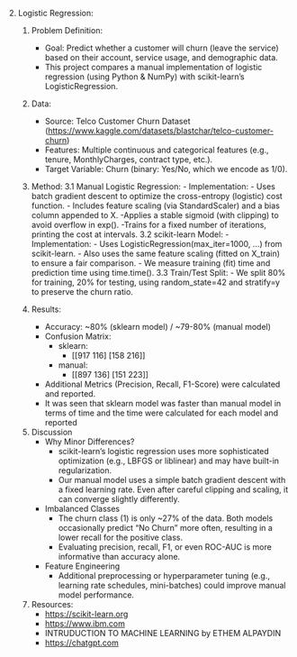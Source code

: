 2) Logistic Regression:
   1. Problem Definition:
      - Goal: Predict whether a customer will churn (leave the service) based on their account, service usage, and demographic data.
      - This project compares a manual implementation of logistic regression (using Python & NumPy) with scikit-learn’s LogisticRegression.
     
   2. Data:
      - Source: Telco Customer Churn Dataset (https://www.kaggle.com/datasets/blastchar/telco-customer-churn)
      - Features: Multiple continuous and categorical features (e.g., tenure, MonthlyCharges, contract type, etc.).
      - Target Variable: Churn (binary: Yes/No, which we encode as 1/0).
     
   3. Method:
       3.1 Manual Logistic Regression:
          - Implementation:
              - Uses batch gradient descent to optimize the cross-entropy (logistic) cost function.
              - Includes feature scaling (via StandardScaler) and a bias column appended to X.
              -Applies a stable sigmoid (with clipping) to avoid overflow in exp().
              -Trains for a fixed number of iterations, printing the cost at intervals.
       3.2 scikit-learn Model:
          - Implementation:
              - Uses LogisticRegression(max_iter=1000, ...) from scikit-learn.
              - Also uses the same feature scaling (fitted on X_train) to ensure a fair comparison.
              - We measure training (fit) time and prediction time using time.time().
       3.3 Train/Test Split:
          - We split 80% for training, 20% for testing, using random_state=42 and stratify=y to preserve the churn ratio.

   4. Results:
      - Accuracy: ~80% (sklearn model) / ~79-80% (manual model)
      - Confusion Matrix:
          - sklearn:
             - [[917 116]
               [158 216]]
          - manual:
             - [[897 136]
               [151 223]]
      - Additional Metrics (Precision, Recall, F1-Score) were calculated and reported.
      - It was seen that sklearn model was faster than manual model in terms of time and the time were calculated for 
        each model and reported
     
   5) Discussion
      - Why Minor Differences?
          - scikit-learn’s logistic regression uses more sophisticated optimization (e.g., LBFGS or liblinear) and may have built-in regularization.
          - Our manual model uses a simple batch gradient descent with a fixed learning rate. Even after careful clipping and scaling, it can converge slightly differently.
      - Imbalanced Classes
          - The churn class (1) is only ~27% of the data. Both models occasionally predict “No Churn” more often, resulting in a lower recall for the positive class.
          - Evaluating precision, recall, F1, or even ROC-AUC is more informative than accuracy alone.
      - Feature Engineering
          - Additional preprocessing or hyperparameter tuning (e.g., learning rate schedules, mini-batches) could improve manual model performance.

   7. Resources:
      - https://scikit-learn.org
      - https://www.ibm.com
      - INTRUDUCTION TO MACHINE LEARNING by ETHEM ALPAYDIN
      - https://chatgpt.com
